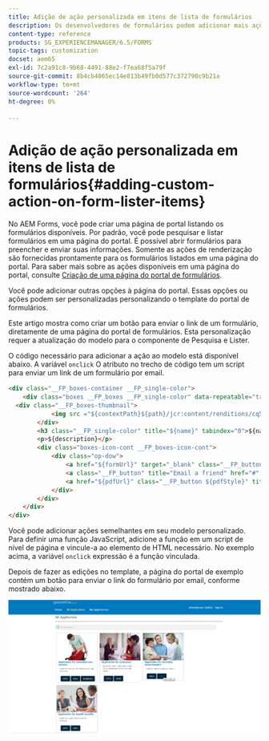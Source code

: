 ```yaml
---
title: Adição de ação personalizada em itens de lista de formulários
description: Os desenvolvedores de formulários podem adicionar mais ações à listagem de formulários na página do portal de formulários. Por padrão, a listagem de formulários permite acessar o formulário, preenchê-lo e enviá-lo.
content-type: reference
products: SG_EXPERIENCEMANAGER/6.5/FORMS
topic-tags: customization
docset: aem65
exl-id: 7c2a91c8-9b68-4491-88e2-f7ea68f5a79f
source-git-commit: 8b4cb4065ec14e813b49fb0d577c372790c9b21a
workflow-type: tm+mt
source-wordcount: '264'
ht-degree: 0%

---
```


# Adição de ação personalizada em itens de lista de formulários{#adding-custom-action-on-form-lister-items}

No AEM Forms, você pode criar uma página de portal listando os formulários disponíveis. Por padrão, você pode pesquisar e listar formulários em uma página do portal. É possível abrir formulários para preencher e enviar suas informações. Somente as ações de renderização são fornecidas prontamente para os formulários listados em uma página do portal. Para saber mais sobre as ações disponíveis em uma página do portal, consulte [Criação de uma página do portal de formulários](../../forms/using/creating-form-portal-page.md).

Você pode adicionar outras opções à página do portal. Essas opções ou ações podem ser personalizadas personalizando o template do portal de formulários.

Este artigo mostra como criar um botão para enviar o link de um formulário, diretamente de uma página do portal de formulários. Esta personalização requer a atualização do modelo para o componente de Pesquisa e Lister.

O código necessário para adicionar a ação ao modelo está disponível abaixo. A variável `onclick` O atributo no trecho de código tem um script para enviar um link de um formulário por email.

```html
<div class="__FP_boxes-container __FP_single-color">
    <div class="boxes __FP_boxes __FP_single-color" data-repeatable="true">
  <div class="__FP_boxes-thumbnail">
            <img src ="${contextPath}${path}/jcr:content/renditions/cq5dam.thumbnail.319.319.png">
        </div>
        <h3 class="__FP_single-color" title="${name}" tabindex="0">${name}</h3>
        <p>${description}</p>
        <div class="boxes-icon-cont __FP_boxes-icon-cont">
            <div class="op-dow">
                <a href="${formUrl}" target="_blank" class="__FP_button ${htmlStyle}" title="${config-htmlLinkText}">Apply</a>
                <a class="__FP_button" title="Email a friend" href="#" onclick="javascript:window.location=&apos;mailto:?subject=Interesting information&body=I thought you might find {name} form helpful :  &apos;+window.location.protocol+window.location.host+&apos;${formUrl}&apos; ;">Email</a>
                <a href="${pdfUrl}" class="__FP_button ${pdfStyle}" title="${config-pdfLinkText}">Download</a>
            </div>
        </div>
    </div>
</div>
```

Você pode adicionar ações semelhantes em seu modelo personalizado. Para definir uma função JavaScript, adicione a função em um script de nível de página e vincule-a ao elemento de HTML necessário. No exemplo acima, a variável `onclick` expressão é a função vinculada.

Depois de fazer as edições no template, a página do portal de exemplo contém um botão para enviar o link do formulário por email, conforme mostrado abaixo.

![email](assets/email.png)
